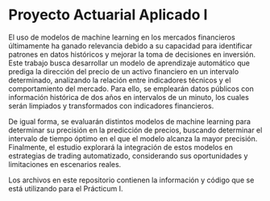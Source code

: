 # Proyecto Actuarial Aplicado I
 
El uso de modelos de machine learning en los mercados financieros últimamente ha ganado relevancia debido a su capacidad para identificar patrones en datos históricos y mejorar la toma de decisiones en inversión. Este trabajo busca desarrollar un modelo de aprendizaje automático que prediga la dirección del precio de un activo financiero en un intervalo determinado, analizando la relación entre indicadores técnicos y el comportamiento del mercado. Para ello, se emplearán datos públicos con información histórica de dos años en intervalos de un minuto, los cuales serán limpiados y transformados con indicadores financieros. 

De igual forma, se evaluarán distintos modelos de machine learning para determinar su precisión en la predicción de precios, buscando determinar el intervalo de tiempo óptimo en el que el modelo alcanza la mayor precisión. Finalmente, el estudio explorará la integración de estos modelos en estrategias de trading automatizado, considerando sus oportunidades y limitaciones en escenarios reales.

Los archivos en este repositorio contienen la información y código que se está utilizando para el Prácticum I.
